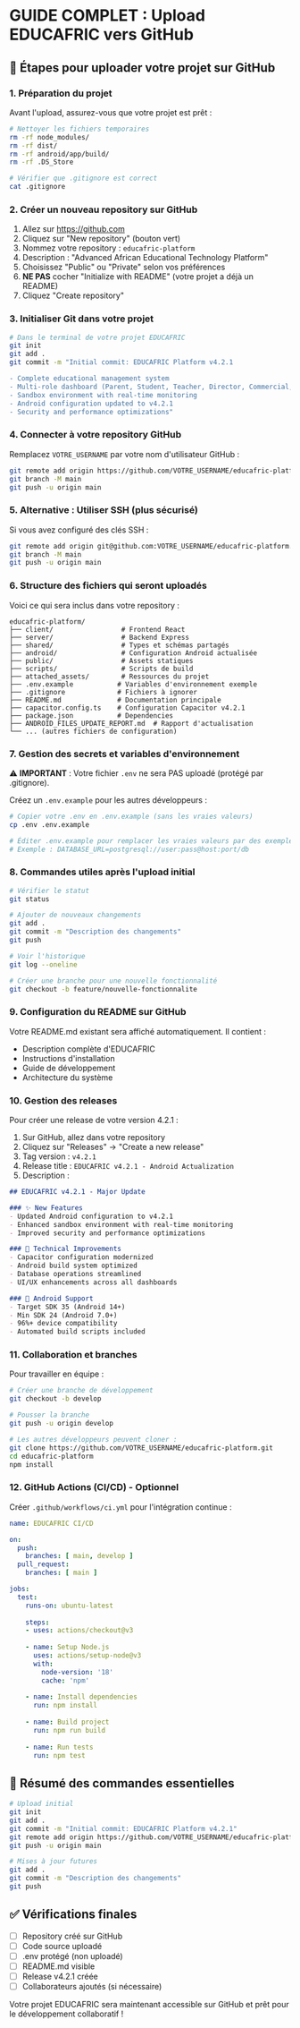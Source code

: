 # GUIDE COMPLET : Upload EDUCAFRIC vers GitHub

## 🚀 Étapes pour uploader votre projet sur GitHub

### 1. **Préparation du projet**

Avant l'upload, assurez-vous que votre projet est prêt :

```bash
# Nettoyer les fichiers temporaires
rm -rf node_modules/
rm -rf dist/
rm -rf android/app/build/
rm -rf .DS_Store

# Vérifier que .gitignore est correct
cat .gitignore
```

### 2. **Créer un nouveau repository sur GitHub**

1. Allez sur https://github.com
2. Cliquez sur "New repository" (bouton vert)
3. Nommez votre repository : `educafric-platform`
4. Description : "Advanced African Educational Technology Platform"
5. Choisissez "Public" ou "Private" selon vos préférences
6. **NE PAS** cocher "Initialize with README" (votre projet a déjà un README)
7. Cliquez "Create repository"

### 3. **Initialiser Git dans votre projet**

```bash
# Dans le terminal de votre projet EDUCAFRIC
git init
git add .
git commit -m "Initial commit: EDUCAFRIC Platform v4.2.1

- Complete educational management system
- Multi-role dashboard (Parent, Student, Teacher, Director, Commercial, Site Admin)
- Sandbox environment with real-time monitoring
- Android configuration updated to v4.2.1
- Security and performance optimizations"
```

### 4. **Connecter à votre repository GitHub**

Remplacez `VOTRE_USERNAME` par votre nom d'utilisateur GitHub :

```bash
git remote add origin https://github.com/VOTRE_USERNAME/educafric-platform.git
git branch -M main
git push -u origin main
```

### 5. **Alternative : Utiliser SSH (plus sécurisé)**

Si vous avez configuré des clés SSH :

```bash
git remote add origin git@github.com:VOTRE_USERNAME/educafric-platform.git
git branch -M main
git push -u origin main
```

### 6. **Structure des fichiers qui seront uploadés**

Voici ce qui sera inclus dans votre repository :

```
educafric-platform/
├── client/                 # Frontend React
├── server/                 # Backend Express
├── shared/                 # Types et schémas partagés
├── android/                # Configuration Android actualisée
├── public/                 # Assets statiques
├── scripts/                # Scripts de build
├── attached_assets/        # Ressources du projet
├── .env.example           # Variables d'environnement exemple
├── .gitignore             # Fichiers à ignorer
├── README.md              # Documentation principale
├── capacitor.config.ts    # Configuration Capacitor v4.2.1
├── package.json           # Dependencies
├── ANDROID_FILES_UPDATE_REPORT.md  # Rapport d'actualisation
└── ... (autres fichiers de configuration)
```

### 7. **Gestion des secrets et variables d'environnement**

⚠️ **IMPORTANT** : Votre fichier `.env` ne sera PAS uploadé (protégé par .gitignore).

Créez un `.env.example` pour les autres développeurs :

```bash
# Copier votre .env en .env.example (sans les vraies valeurs)
cp .env .env.example

# Éditer .env.example pour remplacer les vraies valeurs par des exemples
# Exemple : DATABASE_URL=postgresql://user:pass@host:port/db
```

### 8. **Commandes utiles après l'upload initial**

```bash
# Vérifier le statut
git status

# Ajouter de nouveaux changements
git add .
git commit -m "Description des changements"
git push

# Voir l'historique
git log --oneline

# Créer une branche pour une nouvelle fonctionnalité
git checkout -b feature/nouvelle-fonctionnalite
```

### 9. **Configuration du README sur GitHub**

Votre README.md existant sera affiché automatiquement. Il contient :
- Description complète d'EDUCAFRIC
- Instructions d'installation
- Guide de développement
- Architecture du système

### 10. **Gestion des releases**

Pour créer une release de votre version 4.2.1 :

1. Sur GitHub, allez dans votre repository
2. Cliquez sur "Releases" → "Create a new release"
3. Tag version : `v4.2.1`
4. Release title : `EDUCAFRIC v4.2.1 - Android Actualization`
5. Description :
```markdown
## EDUCAFRIC v4.2.1 - Major Update

### ✨ New Features
- Updated Android configuration to v4.2.1
- Enhanced sandbox environment with real-time monitoring
- Improved security and performance optimizations

### 🔧 Technical Improvements
- Capacitor configuration modernized
- Android build system optimized
- Database operations streamlined
- UI/UX enhancements across all dashboards

### 📱 Android Support
- Target SDK 35 (Android 14+)
- Min SDK 24 (Android 7.0+)
- 96%+ device compatibility
- Automated build scripts included
```

### 11. **Collaboration et branches**

Pour travailler en équipe :

```bash
# Créer une branche de développement
git checkout -b develop

# Pousser la branche
git push -u origin develop

# Les autres développeurs peuvent cloner :
git clone https://github.com/VOTRE_USERNAME/educafric-platform.git
cd educafric-platform
npm install
```

### 12. **GitHub Actions (CI/CD) - Optionnel**

Créer `.github/workflows/ci.yml` pour l'intégration continue :

```yaml
name: EDUCAFRIC CI/CD

on:
  push:
    branches: [ main, develop ]
  pull_request:
    branches: [ main ]

jobs:
  test:
    runs-on: ubuntu-latest
    
    steps:
    - uses: actions/checkout@v3
    
    - name: Setup Node.js
      uses: actions/setup-node@v3
      with:
        node-version: '18'
        cache: 'npm'
    
    - name: Install dependencies
      run: npm install
    
    - name: Build project
      run: npm run build
    
    - name: Run tests
      run: npm test
```

## 🎯 Résumé des commandes essentielles

```bash
# Upload initial
git init
git add .
git commit -m "Initial commit: EDUCAFRIC Platform v4.2.1"
git remote add origin https://github.com/VOTRE_USERNAME/educafric-platform.git
git push -u origin main

# Mises à jour futures
git add .
git commit -m "Description des changements"
git push
```

## ✅ Vérifications finales

- [ ] Repository créé sur GitHub
- [ ] Code source uploadé
- [ ] .env protégé (non uploadé)
- [ ] README.md visible
- [ ] Release v4.2.1 créée
- [ ] Collaborateurs ajoutés (si nécessaire)

Votre projet EDUCAFRIC sera maintenant accessible sur GitHub et prêt pour le développement collaboratif !